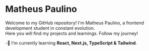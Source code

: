 # Matheus Paulino 
<p>Welcome to my GitHub repository! I'm Matheus Paulino, a frontend development student in constant evolution. <br>
Here you will find my projects and learnings. Follow my journey!</p>

-🌱 I’m currently learning **React, Next.js, TypeScript & Tailwind**.

